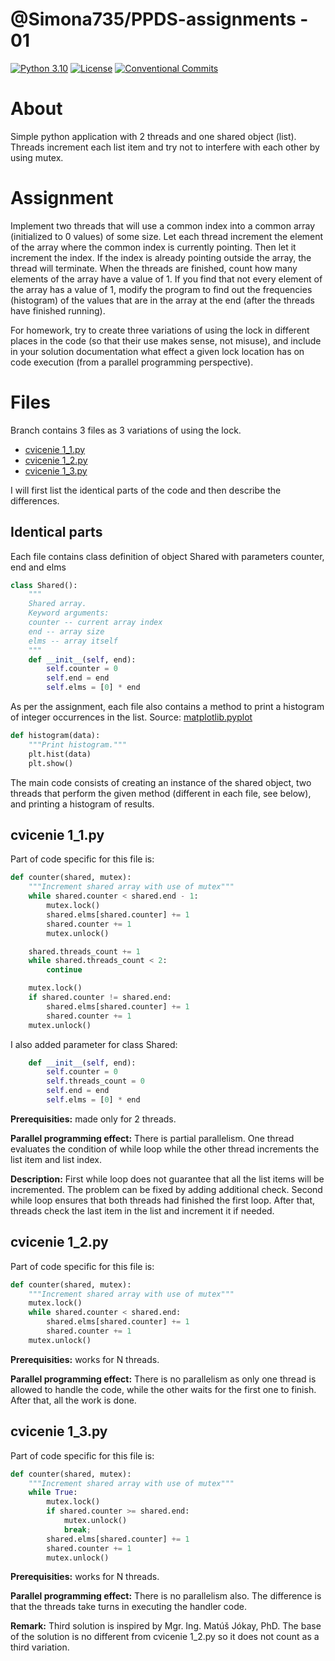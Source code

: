 # @Simona735/PPDS-assignments - 01 
[![Python 3.10](https://img.shields.io/badge/python-3.10-blue.svg)](https://www.python.org/downloads/release/python-3102/)
[![License](https://img.shields.io/npm/l/@tandil/diffparse?color=%23007ec6)](https://github.com/Simona735/PPDS-assignments/blob/main/LICENSE)
[![Conventional Commits](https://img.shields.io/badge/Conventional%20Commits-1.0.0-blue.svg)](https://conventionalcommits.org)

# About

Simple python application with 2 threads and one shared object (list). Threads increment each list item and try not to interfere with each other by using mutex.

# Assignment
Implement two threads that will use a common index into a common array (initialized to 0 values) of some size. Let each thread increment the element of the array where the common index is currently pointing. Then let it increment the index. If the index is already pointing outside the array, the thread will terminate. When the threads are finished, count how many elements of the array have a value of 1. If you find that not every element of the array has a value of 1, modify the program to find out the frequencies (histogram) of the values that are in the array at the end (after the threads have finished running). 

For homework, try to create three variations of using the lock in different places in the code (so that their use makes sense, not misuse), and include in your solution documentation what effect a given lock location has on code execution (from a parallel programming perspective).

# Files
Branch contains 3 files as 3 variations of using the lock.
- [cvicenie 1_1.py](cvicenie%201_1.py)
- [cvicenie 1_2.py](cvicenie%201_2.py)
- [cvicenie 1_3.py](cvicenie%201_3.py)

I will first list the identical parts of the code and then describe the differences.
## Identical parts

Each file contains class definition of object Shared with parameters counter, end and elms

```python
class Shared():
    """
    Shared array.
    Keyword arguments:
    counter -- current array index
    end -- array size
    elms -- array itself
    """
    def __init__(self, end):
        self.counter = 0
        self.end = end
        self.elms = [0] * end
```

As per the assignment, each file also contains a method to print a histogram of integer occurrences in the list.
Source: [matplotlib.pyplot](https://matplotlib.org/stable/api/pyplot_summary.html)
```python
def histogram(data):
    """Print histogram."""
    plt.hist(data)
    plt.show()
```

The main code consists of creating an instance of the shared object, two threads that perform the given method (different in each file, see below), and printing a histogram of results.

## cvicenie 1_1.py

Part of code specific for this file is:

```python
def counter(shared, mutex):
    """Increment shared array with use of mutex"""
    while shared.counter < shared.end - 1:
        mutex.lock()
        shared.elms[shared.counter] += 1
        shared.counter += 1
        mutex.unlock()

    shared.threads_count += 1
    while shared.threads_count < 2:
        continue

    mutex.lock()
    if shared.counter != shared.end:
        shared.elms[shared.counter] += 1
        shared.counter += 1
    mutex.unlock()
```

I also added parameter for class Shared:

```python
    def __init__(self, end):
        self.counter = 0
        self.threads_count = 0
        self.end = end
        self.elms = [0] * end
```

**Prerequisities:** made only for 2 threads.

**Parallel programming effect:** There is partial parallelism. One thread evaluates the condition of while loop while the other thread increments the list item and list index. 

**Description:** First while loop does not guarantee that all the list items will be incremented. The problem can be fixed by adding additional check. Second while loop ensures that both threads had finished the first loop. After that, threads check the last item in the list and increment it if needed.

## cvicenie 1_2.py

Part of code specific for this file is:

```python
def counter(shared, mutex):
    """Increment shared array with use of mutex"""
    mutex.lock()
    while shared.counter < shared.end:
        shared.elms[shared.counter] += 1
        shared.counter += 1
    mutex.unlock()
```

**Prerequisities:** works for N threads.

**Parallel programming effect:** There is no parallelism as only one thread is allowed to handle the code, while the other waits for the first one to finish. After that, all the work is done.

## cvicenie 1_3.py

Part of code specific for this file is:

```python
def counter(shared, mutex):
    """Increment shared array with use of mutex"""
    while True:
        mutex.lock()
        if shared.counter >= shared.end:
            mutex.unlock()
            break;
        shared.elms[shared.counter] += 1
        shared.counter += 1
        mutex.unlock()
```

**Prerequisities:** works for N threads.

**Parallel programming effect:** There is no parallelism also. The difference is that the threads take turns in executing the handler code.

**Remark:** Third solution is inspired by Mgr. Ing. Matúš Jókay, PhD. The base of the solution is no different from cvicenie 1_2.py so it does not count as a third variation. 

